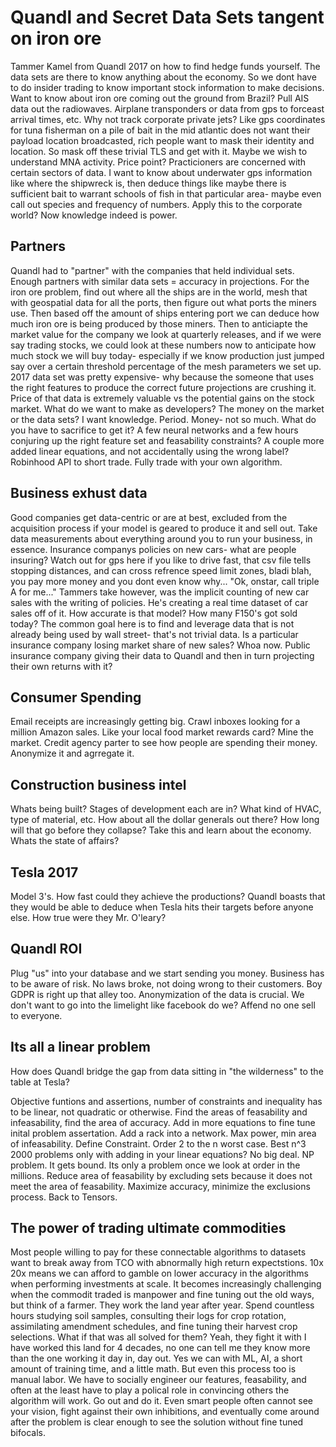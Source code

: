 # Quandl and Secret Data Sets tangent on iron ore
Tammer Kamel from Quandl 2017 on how to find hedge funds yourself. The data sets are there to know anything about the economy. So we dont have to do insider trading to know important stock information to make decisions. Want to know about iron ore coming out the ground from Brazil? Pull AIS data out the radiowaves. Airplane transponders or data from gps to forceast arrival times, etc. Why not track corporate private jets? Like gps coordinates for tuna fisherman on a pile of bait in the mid atlantic does not want their payload location broadcasted, rich people want to mask their identity and location. So mask off these trivial TLS and get with it. Maybe we wish to understand MNA activity. Price point? Practicioners are concerned with certain sectors of data. I want to know about underwater gps information like where the shipwreck is, then deduce things like maybe there is sufficient bait to warrant schools of fish in that particular area- maybe even call out species and frequency of numbers. Apply this to the corporate world? Now knowledge indeed is power.

## Partners
Quandl had to "partner" with the companies that held individual sets. Enough partners with similar data sets = accuracy in projections. For the iron ore problem, find out where all the ships are in the world, mesh that with geospatial data for all the ports, then figure out what ports the miners use. Then based off the amount of ships entering port we can deduce how much iron ore is being produced by those miners. Then to anticiapte the market value for the company we look at quarterly releases, and if we were say trading stocks, we could look at these numbers now to anticipate how much stock we will buy today- especially if we know production just jumped say over a certain threshold percentage of the mesh parameters we set up. 2017 data set was pretty expensive- why because the someone that uses the right features to produce the correct future projections are crushing it. Price of that data is extremely valuable vs the potential gains on the stock market. What do we want to make as developers? The money on the market or the data sets? I want knowledge. Period. Money- not so much. What do you have to sacrifice to get it? A few neural networks and a few hours conjuring up the right feature set and feasability constraints? A couple more added linear equations, and not accidentally using the wrong label? Robinhood API to short trade. Fully trade with your own algorithm.

## Business exhust data
Good companies get data-centric or are at best, excluded from the acquisition process if your model is geared to produce it and sell out. Take data measurements about everything around you to run your business, in essence. Insurance companys policies on new cars- what are people insuring? Watch out for gps here if you like to drive fast, that csv file tells stopping distances, and can cross refrence speed limit zones, bladi blah, you pay more money and you dont even know why... "Ok, onstar, call triple A for me..." Tammers take however, was the implicit counting of new car sales with the writing of policies. He's creating a real time dataset of car sales off of it. How accurate is that model? How many F150's got sold today? The common goal here is to find and leverage data that is not already being used by wall street- that's not trivial data. Is a particular insurance company losing market share of new sales? Whoa now. Public insurance company giving their data to Quandl and then in turn projecting their own returns with it?

## Consumer Spending
Email receipts are increasingly getting big. Crawl inboxes looking for a million Amazon sales. Like your local food market rewards card? Mine the market. Credit agency parter to see how people are spending their money. Anonymize it and agrregate it.

## Construction business intel
Whats being built? Stages of development each are in? What kind of HVAC, type of material, etc. How about all the dollar generals out there? How long will that go before they collapse? Take this and learn about the economy. Whats the state of affairs?

## Tesla 2017
Model 3's. How fast could they achieve the productions? Quandl boasts that they would be able to deduce when Tesla hits their targets before anyone else. How true were they Mr. O'leary?

## Quandl ROI
Plug "us" into your database and we start sending you money. Business has to be aware of risk. No laws broke, not doing wrong to their customers. Boy GDPR is right up that alley too. Anonymization of the data is crucial. We don't want to go into the limelight like facebook do we? Affend no one sell to everyone. 

## Its all a linear problem
How does Quandl bridge the gap from data sitting in "the wilderness" to the table at Tesla?

Objective funtions and assertions, number of constraints and inequality has to be linear, not quadratic or otherwise. Find the areas of feasability and infeasability, find the area of accuracy. Add in more equations to fine tune inital problem assertation. Add a rack into a network. Max power, min area of infeasability. Define Constraint. Order 2 to the n worst case. Best n^3
2000 problems only with adding in your linear equations? No big deal. NP problem. It gets bound. Its only a problem once we look at order in the millions. Reduce area of feasability by excluding sets because it does not meet the area of feasability. Maximize accuracy, minimize the exclusions process. Back to Tensors.

## The power of trading ultimate commodities
Most people willing to pay for these connectable algorithms to datasets want to break away from TCO with abnormally high return expectstions. 10x 20x means we can afford to gamble on lower accuracy in the algorithms when performing investments at scale. It becomes increasingly challenging when the commodit traded is manpower and fine tuning out the old ways, but think of a farmer. They work the land year after year. Spend countless hours studying soil samples, consulting their logs for crop rotation, assimilating amendment schedules, and fine tuning their harvest crop selections. What if that was all solved for them? Yeah, they fight it with I have worked this land for 4 decades, no one can tell me they know more than the one working it day in, day out. Yes we can with ML, AI, a short amount of training time, and a little math. But even this process too is manual labor. We have to socially engineer our features, feasability, and often at the least have to play a polical role in convincing others the algorithm will work. Go out and do it. Even smart people often cannot see your vision, fight against their own inhibitions, and eventually come around after the problem is clear enough to see the solution without fine tuned bifocals.  


